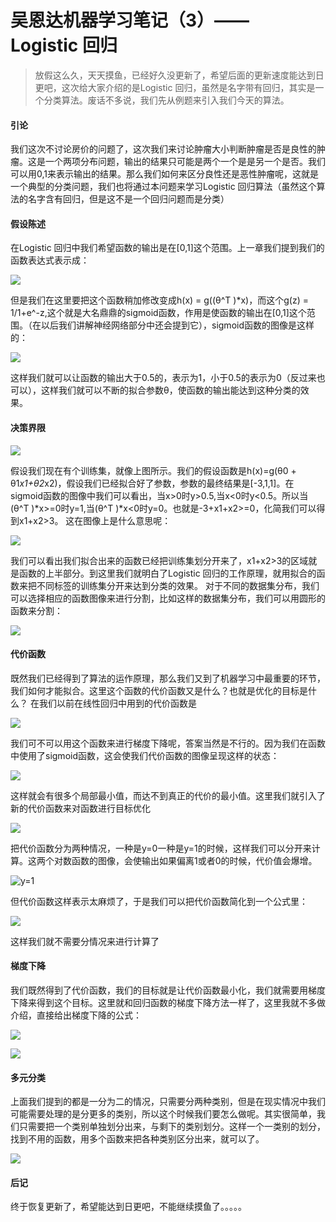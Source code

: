 # 吴恩达机器学习笔记（3）——Logistic 回归

> 放假这么久，天天摸鱼，已经好久没更新了，希望后面的更新速度能达到日更吧，这次给大家介绍的是Logistic 回归，虽然是名字带有回归，其实是一个分类算法。废话不多说，我们先从例题来引入我们今天的算法。

#### 引论
我们这次不讨论房价的问题了，这次我们来讨论肿瘤大小判断肿瘤是否是良性的肿瘤。这是一个两项分布问题，输出的结果只可能是两个一个是是另一个是否。我们可以用0,1来表示输出的结果。那么我们如何来区分良性还是恶性肿瘤呢，这就是一个典型的分类问题，我们也将通过本问题来学习Logistic 回归算法（虽然这个算法的名字含有回归，但是这不是一个回归问题而是分类）

#### 假设陈述
在Logistic 回归中我们希望函数的输出是在[0,1]这个范围。上一章我们提到我们的函数表达式表示成：

![](https://upload-images.jianshu.io/upload_images/8355793-42a32a81cea2dc69.png?imageMogr2/auto-orient/strip%7CimageView2/2/w/1240)

但是我们在这里要把这个函数稍加修改变成h(x) = g((θ^T )*x)，而这个g(z) = 1/1+e^-z,这个就是大名鼎鼎的sigmoid函数，作用是使函数的输出在[0,1]这个范围。（在以后我们讲解神经网络部分中还会提到它），sigmoid函数的图像是这样的：

![](https://upload-images.jianshu.io/upload_images/8355793-d12caed1315cd914.png?imageMogr2/auto-orient/strip%7CimageView2/2/w/1240)

这样我们就可以让函数的输出大于0.5的，表示为1，小于0.5的表示为0（反过来也可以），这样我们就可以不断的拟合参数θ，使函数的输出能达到这种分类的效果。

#### 决策界限

![](https://upload-images.jianshu.io/upload_images/8355793-7f13ccf06a04ad54.png?imageMogr2/auto-orient/strip%7CimageView2/2/w/1240)

假设我们现在有个训练集，就像上图所示。我们的假设函数是h(x)=g(θ0 + θ1*x1+θ2*x2)，假设我们已经拟合好了参数，参数的最终结果是[-3,1,1]。在sigmoid函数的图像中我们可以看出，当x>0时y>0.5,当x<0时y<0.5。所以当(θ^T )*x>=0时y=1,当(θ^T )*x<0时y=0。也就是-3+x1+x2>=0，化简我们可以得到x1+x2>3。
这在图像上是什么意思呢：

![](https://upload-images.jianshu.io/upload_images/8355793-2d57da2efbf57425.png?imageMogr2/auto-orient/strip%7CimageView2/2/w/1240)

我们可以看出我们拟合出来的函数已经把训练集划分开来了，x1+x2>3的区域就是函数的上半部分。到这里我们就明白了Logistic 回归的工作原理，就用拟合的函数来把不同标签的训练集分开来达到分类的效果。
对于不同的数据集分布，我们可以选择相应的函数图像来进行分割，比如这样的数据集分布，我们可以用圆形的函数来分割：

![](https://upload-images.jianshu.io/upload_images/8355793-ef43ded8ab880ae8.png?imageMogr2/auto-orient/strip%7CimageView2/2/w/1240)

#### 代价函数

既然我们已经得到了算法的运作原理，那么我们又到了机器学习中最重要的环节，我们如何才能拟合。这里这个函数的代价函数又是什么？也就是优化的目标是什么？
在我们以前在线性回归中用到的代价函数是

![](https://upload-images.jianshu.io/upload_images/8355793-59bc1d714a7c4aa1.png?imageMogr2/auto-orient/strip%7CimageView2/2/w/1240)

我们可不可以用这个函数来进行梯度下降呢，答案当然是不行的。因为我们在函数中使用了sigmoid函数，这会使我们代价函数的图像呈现这样的状态：

![](https://upload-images.jianshu.io/upload_images/8355793-292b8eab9a5de231.png?imageMogr2/auto-orient/strip%7CimageView2/2/w/1240)

这样就会有很多个局部最小值，而达不到真正的代价的最小值。这里我们就引入了新的代价函数来对函数进行目标优化

![](https://upload-images.jianshu.io/upload_images/8355793-6f6ca58cdef00a56.png?imageMogr2/auto-orient/strip%7CimageView2/2/w/1240)

把代价函数分为两种情况，一种是y=0一种是y=1的时候，这样我们可以分开来计算。这两个对数函数的图像，会使输出如果偏离1或者0的时候，代价值会爆增。

![y=1](https://upload-images.jianshu.io/upload_images/8355793-ad1bb026c278eae2.png?imageMogr2/auto-orient/strip%7CimageView2/2/w/1240)

但代价函数这样表示太麻烦了，于是我们可以把代价函数简化到一个公式里：

![](https://upload-images.jianshu.io/upload_images/8355793-cb75d672b8fe4c7f.png?imageMogr2/auto-orient/strip%7CimageView2/2/w/1240)

这样我们就不需要分情况来进行计算了

#### 梯度下降

我们既然得到了代价函数，我们的目标就是让代价函数最小化，我们就需要用梯度下降来得到这个目标。这里就和回归函数的梯度下降方法一样了，这里我就不多做介绍，直接给出梯度下降的公式：

![](https://upload-images.jianshu.io/upload_images/8355793-a54bd94d709ef4fb.png?imageMogr2/auto-orient/strip%7CimageView2/2/w/1240)

![](https://upload-images.jianshu.io/upload_images/8355793-77e13a72fdf6b65a.png?imageMogr2/auto-orient/strip%7CimageView2/2/w/1240)

#### 多元分类

上面我们提到的都是一分为二的情况，只需要分两种类别，但是在现实情况中我们可能需要处理的是分更多的类别，所以这个时候我们要怎么做呢。其实很简单，我们只需要把一个类别单独划分出来，与剩下的类别划分。这样一个一类别的划分，找到不用的函数，用多个函数来把各种类别区分出来，就可以了。

![](https://upload-images.jianshu.io/upload_images/8355793-5da9105d514535ae.png?imageMogr2/auto-orient/strip%7CimageView2/2/w/1240)

#### 后记
终于恢复更新了，希望能达到日更吧，不能继续摸鱼了。。。。。
